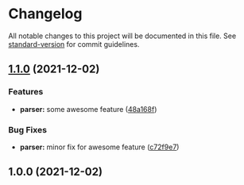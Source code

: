 # Changelog

All notable changes to this project will be documented in this file. See [standard-version](https://github.com/conventional-changelog/standard-version) for commit guidelines.

## [1.1.0](https://github.com/amje/gh-actions-playground/compare/v1.0.0...v1.1.0) (2021-12-02)


### Features

* **parser:** some awesome feature ([48a168f](https://github.com/amje/gh-actions-playground/commit/48a168f876ee293608caae91ca5905253b8273d0))


### Bug Fixes

* **parser:** minor fix for awesome feature ([c72f9e7](https://github.com/amje/gh-actions-playground/commit/c72f9e76b9b15659ed29355ba653ca0f6e9153c9))

## 1.0.0 (2021-12-02)

